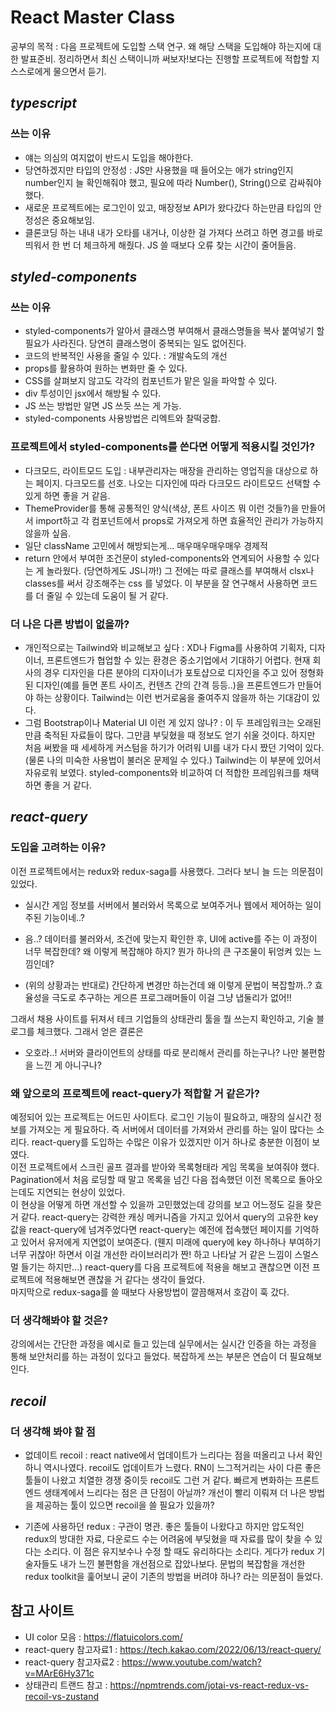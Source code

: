 # React Master Class

공부의 목적 : 다음 프로젝트에 도입할 스택 연구. 왜 해당 스택을 도입해야 하는지에 대한 발표준비. 정리하면서 최신 스택이니까 써보자!보다는 진행할 프로젝트에 적합할 지 스스로에게 물으면서 듣기.

## _typescript_

### 쓰는 이유

-   얘는 의심의 여지없이 반드시 도입을 해야한다.
-   당연하겠지만 타입의 안정성 : JS만 사용했을 때 들어오는 애가 string인지 number인지 늘 확인해줘야 했고, 필요에 따라 Number(), String()으로 감싸줘야 했다.
-   새로운 프로젝트에는 로그인이 있고, 매장정보 API가 왔다갔다 하는만큼 타입의 안정성은 중요해보임.
-   클론코딩 하는 내내 내가 오타를 내거나, 이상한 걸 가져다 쓰려고 하면 경고를 바로 띄워서 한 번 더 체크하게 해줬다. JS 쓸 때보다 오류 찾는 시간이 줄어들음.

## _styled-components_

### 쓰는 이유

-   styled-components가 알아서 클래스명 부여해서 클래스명들을 복사 붙여넣기 할 필요가 사라진다. 당연히 클래스명이 중복되는 일도 없어진다.
-   코드의 반복적인 사용을 줄일 수 있다. : 개발속도의 개선
-   props를 활용하여 원하는 변화만 줄 수 있다.
-   CSS를 살펴보지 않고도 각각의 컴포넌트가 맡은 일을 파악할 수 있다.
-   div 투성이인 jsx에서 해방될 수 있다.
-   JS 쓰는 방법만 알면 JS 쓰듯 쓰는 게 가능.
-   styled-components 사용방법은 리엑트와 찰떡궁합.

### 프로젝트에서 styled-components를 쓴다면 어떻게 적용시킬 것인가?

-   다크모드, 라이트모드 도입 : 내부관리자는 매장을 관리하는 영업직을 대상으로 하는 페이지. 다크모드를 선호. 나오는 디자인에 따라 다크모드 라이트모드 선택할 수 있게 하면 좋을 거 같음.
-   ThemeProvider를 통해 공통적인 양식(색상, 폰트 사이즈 뭐 이런 것들?)을 만들어서 import하고 각 컴포넌트에서 props로 가져오게 하면 효율적인 관리가 가능하지 않을까 싶음.
-   일단 className 고민에서 해방되는게... 매우매우매우매우 경제적
-   return 안에서 부여한 조건문이 styled-components와 연계되어 사용할 수 있다는 게 놀라웠다. (당연하게도 JS니까!) 그 전에는 따로 클래스를 부여해서 clsx나 classes를 써서 강조해주는 css 를 넣었다. 이 부분을 잘 연구해서 사용하면 코드를 더 줄일 수 있는데 도움이 될 거 같다.

### 더 나은 다른 방법이 없을까?

-   개인적으로는 Tailwind와 비교해보고 싶다 : XD나 Figma를 사용하여 기획자, 디자이너, 프론트엔드가 협업할 수 있는 환경은 중소기업에서 기대하기 어렵다. 현재 회사의 경우 디자인을 다른 분야의 디자이너가 포토샵으로 디자인을 주고 있어 정형화된 디자인(예를 들면 폰트 사이즈, 컨텐츠 간의 간격 등등..)을 프론트엔드가 만들어야 하는 상황이다. Tailwind는 이런 번거로움을 줄여주지 않을까 하는 기대감이 있다.
-   그럼 Bootstrap이나 Material UI 이런 게 있지 않나? : 이 두 프레임워크는 오래된만큼 축적된 자료들이 많다. 그만큼 부딪혔을 때 정보도 얻기 쉬울 것이다. 하지만 처음 써봤을 때 세세하게 커스텀을 하기가 어려워 UI를 내가 다시 짰던 기억이 있다. (물론 나의 미숙한 사용법이 불러온 문제일 수 있다.) Tailwind는 이 부분에 있어서 자유로워 보였다. styled-components와 비교하여 더 적합한 프레임워크를 채택하면 좋을 거 같다.

## _react-query_

### 도입을 고려하는 이유?

이전 프로젝트에서는 redux와 redux-saga를 사용했다. 그러다 보니 늘 드는 의문점이 있었다.

-   실시간 게임 정보를 서버에서 불러와서 목록으로 보여주거나 웹에서 제어하는 일이 주된 기능이네..?

-   음..? 데이터를 불러와서, 조건에 맞는지 확인한 후, UI에 active를 주는 이 과정이 너무 복잡한데? 왜 이렇게 복잡해야 하지? 뭔가 하나의 큰 구조물이 뒤엉켜 있는 느낌인데?

-   (위의 상황과는 반대로)
    간단하게 변경만 하는건데 왜 이렇게 문법이 복잡할까..? 효율성을 극도로 추구하는 게으른 프로그래머들이 이걸 그냥 냅둘리가 없어!!

그래서 채용 사이트를 뒤져서 테크 기업들의 상태관리 툴을 뭘 쓰는지 확인하고, 기술 블로그를 체크했다. 그래서 얻은 결론은

-   오호라..! 서버와 클라이언트의 상태를 따로 분리해서 관리를 하는구나? 나만 불편함을 느낀 게 아니구나?

### 왜 앞으로의 프로젝트에 react-query가 적합할 거 같은가?

예정되어 있는 프로젝트는 어드민 사이트다. 로그인 기능이 필요하고, 매장의 실시간 정보를 가져오는 게 필요하다. 즉 서버에서 데이터를 가져와서 관리를 하는 일이 많다는 소리다. react-query를 도입하는 수많은 이유가 있겠지만 이거 하나로 충분한 이점이 보였다.
<br />
이전 프로젝트에서 스크린 골프 결과를 받아와 목록형태라 게임 목록을 보여줘야 했다. Pagination에서 처음 로딩할 때 말고 목록을 넘긴 다음 접속했던 이전 목록으로 돌아오는데도 지연되는 현상이 있었다.
<br />
이 현상을 어떻게 하면 개선할 수 있을까 고민했었는데 강의를 보고 어느정도 길을 찾은 거 같다. react-query는 강력한 캐싱 메커니즘을 가지고 있어서 query의 고유한 key값을 react-query에 넘겨주었다면 react-query는 예전에 접속했던 페이지를 기억하고 있어서 유저에게 지연없이 보여준다. (웬지 미래에 query에 key 하나하나 부여하기 너무 귀찮아! 하면서 이걸 개선한 라이브러리가 짠! 하고 나타날 거 같은 느낌이 스멀스멀 들기는 하지만...) react-query를 다음 프로젝트에 적용을 해보고 괜찮으면 이전 프로젝트에 적용해보면 괜찮을 거 같다는 생각이 들었다.
<br />
마지막으로 redux-saga를 쓸 때보다 사용방법이 깔끔해져서 호감이 훅 갔다.

### 더 생각해봐야 할 것은?

강의에서는 간단한 과정을 예시로 들고 있는데 실무에서는 실시간 인증을 하는 과정을 통해 보안처리를 하는 과정이 있다고 들었다. 복잡하게 쓰는 부분은 연습이 더 필요해보인다.

## _recoil_

### 더 생각해 봐야 할 점

-   없데이트 recoil : react native에서 업데이트가 느리다는 점을 떠올리고 나서 확인하니 역시나였다. recoil도 업데이트가 느렸다. RN이 느그적거리는 사이 다른 좋은 툴들이 나왔고 치열한 경쟁 중이듯 recoil도 그런 거 같다. 빠르게 변화하는 프론트엔드 생태계에서 느리다는 점은 큰 단점이 아닐까? 개선이 빨리 이뤄져 더 나은 방법을 제공하는 툴이 있으면 recoil을 쓸 필요가 있을까?

-   기존에 사용하던 redux : 구관이 명관. 좋은 툴들이 나왔다고 하지만 압도적인 redux의 방대한 자료, 다운로드 수는 어려움에 부딪혔을 때 자료를 많이 찾을 수 있다는 소리다. 이 점은 유지보수나 수정 할 때도 유리하다는 소리다. 게다가 redux 기술자들도 내가 느낀 불편함을 개선점으로 잡았나보다. 문법의 복잡함을 개선한 redux toolkit을 훑어보니 굳이 기존의 방법을 버려야 하나? 라는 의문점이 들었다.

## 참고 사이트

-   UI color 모음 : https://flatuicolors.com/
-   react-query 참고자료1 : https://tech.kakao.com/2022/06/13/react-query/
-   react-query 참고자료2 : https://www.youtube.com/watch?v=MArE6Hy371c
-   상태관리 트랜드 참고 : https://npmtrends.com/jotai-vs-react-redux-vs-recoil-vs-zustand
